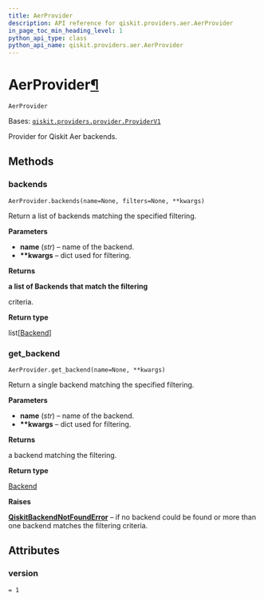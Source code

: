 ```yaml
---
title: AerProvider
description: API reference for qiskit.providers.aer.AerProvider
in_page_toc_min_heading_level: 1
python_api_type: class
python_api_name: qiskit.providers.aer.AerProvider
---
```


# AerProvider[¶](#aerprovider "Permalink to this headline")

<span id="qiskit.providers.aer.AerProvider" />

`AerProvider`

Bases: [`qiskit.providers.provider.ProviderV1`](qiskit.providers.ProviderV1 "qiskit.providers.provider.ProviderV1")

Provider for Qiskit Aer backends.

## Methods

### backends

<span id="qiskit.providers.aer.AerProvider.backends" />

`AerProvider.backends(name=None, filters=None, **kwargs)`

Return a list of backends matching the specified filtering.

**Parameters**

*   **name** (*str*) – name of the backend.
*   **\*\*kwargs** – dict used for filtering.

**Returns**

**a list of Backends that match the filtering**

criteria.

**Return type**

list\[[Backend](qiskit.providers.Backend "qiskit.providers.Backend")]

### get\_backend

<span id="qiskit.providers.aer.AerProvider.get_backend" />

`AerProvider.get_backend(name=None, **kwargs)`

Return a single backend matching the specified filtering.

**Parameters**

*   **name** (*str*) – name of the backend.
*   **\*\*kwargs** – dict used for filtering.

**Returns**

a backend matching the filtering.

**Return type**

[Backend](qiskit.providers.Backend "qiskit.providers.Backend")

**Raises**

[**QiskitBackendNotFoundError**](qiskit.providers.QiskitBackendNotFoundError "qiskit.providers.QiskitBackendNotFoundError") – if no backend could be found or more than one backend matches the filtering criteria.

## Attributes

<span id="qiskit.providers.aer.AerProvider.version" />

### version

`= 1`

